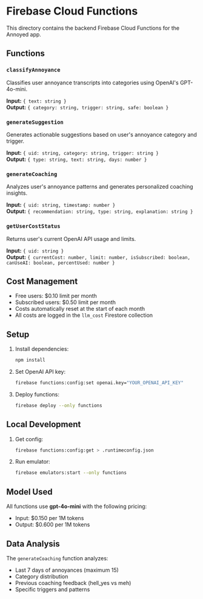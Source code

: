 # Firebase Cloud Functions

This directory contains the backend Firebase Cloud Functions for the Annoyed app.

## Functions

### `classifyAnnoyance`
Classifies user annoyance transcripts into categories using OpenAI's GPT-4o-mini.

**Input:** `{ text: string }`  
**Output:** `{ category: string, trigger: string, safe: boolean }`

### `generateSuggestion`
Generates actionable suggestions based on user's annoyance category and trigger.

**Input:** `{ uid: string, category: string, trigger: string }`  
**Output:** `{ type: string, text: string, days: number }`

### `generateCoaching`
Analyzes user's annoyance patterns and generates personalized coaching insights.

**Input:** `{ uid: string, timestamp: number }`  
**Output:** `{ recommendation: string, type: string, explanation: string }`

### `getUserCostStatus`
Returns user's current OpenAI API usage and limits.

**Input:** `{ uid: string }`  
**Output:** `{ currentCost: number, limit: number, isSubscribed: boolean, canUseAI: boolean, percentUsed: number }`

## Cost Management

- Free users: $0.10 limit per month
- Subscribed users: $0.50 limit per month
- Costs automatically reset at the start of each month
- All costs are logged in the `llm_cost` Firestore collection

## Setup

1. Install dependencies:
   ```bash
   npm install
   ```

2. Set OpenAI API key:
   ```bash
   firebase functions:config:set openai.key="YOUR_OPENAI_API_KEY"
   ```

3. Deploy functions:
   ```bash
   firebase deploy --only functions
   ```

## Local Development

1. Get config:
   ```bash
   firebase functions:config:get > .runtimeconfig.json
   ```

2. Run emulator:
   ```bash
   firebase emulators:start --only functions
   ```

## Model Used

All functions use **gpt-4o-mini** with the following pricing:
- Input: $0.150 per 1M tokens
- Output: $0.600 per 1M tokens

## Data Analysis

The `generateCoaching` function analyzes:
- Last 7 days of annoyances (maximum 15)
- Category distribution
- Previous coaching feedback (hell_yes vs meh)
- Specific triggers and patterns

